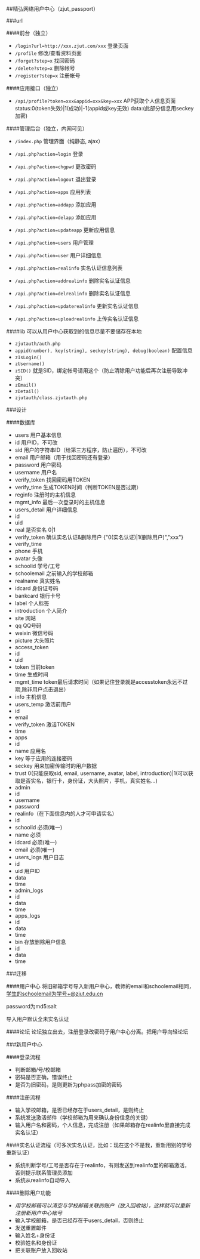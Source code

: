 ##精弘网络用户中心（zjut_passport）

###url

####前台（独立）
* `/login?url=http://xxx.zjut.com/xxx` 登录页面
* `/profile` 修改/查看资料页面
* `/forget?step=x` 找回密码
* `/delete?step=x` 删除帐号
* `/register?step=x` 注册帐号

####应用接口（独立）
* `/api/profile?token=xxx&appid=xxx&key=xxx` APP获取个人信息页面 status:0(token失效)|1(成功)|-1(appid或key无效) data:(此部分信息用seckey加密)

####管理后台（独立，内网可见）
* `/index.php` 管理界面（纯静态, ajax）
* `/api.php?action=login` 登录
* `/api.php?action=chgpwd` 更改密码
* `/api.php?action=logout` 退出登录
* `/api.php?action=apps` 应用列表
* `/api.php?action=addapp` 添加应用
* `/api.php?action=delapp` 添加应用
* `/api.php?action=updateapp` 更新应用信息

* `/api.php?action=users` 用户管理
* `/api.php?action=user` 用户详细信息
* `/api.php?action=realinfo` 实名认证信息列表
* `/api.php?action=addrealinfo` 删除实名认证信息
* `/api.php?action=delrealinfo` 删除实名认证信息
* `/api.php?action=updaterealinfo` 更新实名认证信息
* `/api.php?action=uploadrealinfo` 上传实名认证信息

####lib
可以从用户中心获取到的信息尽量不要储存在本地
* `zjutauth/auth.php`
 * `appid(number), key(string), seckey(string), debug(boolean)` 配置信息
 * `zIsLogin()`
 * `zUsername()`
 * `zSID()` 就是SID，绑定帐号请用这个（防止清除用户功能后再次注册导致冲突）
 * `zEmail()`
 * `zDetail()`
* `zjutauth/class.zjutauth.php`

###设计

####数据库
* users 用户基本信息
 * id 用户ID，不可改
 * sid 用户的字符串ID（给第三方程序，防止遍历），不可改
 * email 用户邮箱（用于找回密码还有登录）
 * password 用户密码
 * username 用户名
 * verify_token 找回密码用TOKEN
 * verify_time 生成TOKEN时间（判断TOKEN是否过期）
 * reginfo 注册时的主机信息
 * mgmt_info 最后一次登录时的主机信息
* users_detail 用户详细信息
 * id
 * uid
 * real 是否实名 0|1
 * verify_token 确认实名认证&删除用户 {"0(实名认证)|1(删除用户)","xxx"}
 * verify_time
 * phone 手机
 * avatar 头像
 * schoolid 学号/工号
 * schoolemail 之前输入的学校邮箱
 * realname 真实姓名
 * idcard 身份证号码
 * bankcard 银行卡号
 * label 个人标签
 * introduction 个人简介
 * site 网站
 * qq QQ号码
 * weixin 微信号码
 * picture 大头照片
* access_token
 * id
 * uid
 * token 当前token
 * time 生成时间
 * mgmt_time token最后请求时间（如果记住登录就是accesstoken永远不过期,除非用户点击退出）
 * info 主机信息
* users_temp 激活前用户
 * id
 * email
 * verify_token 激活TOKEN
 * time
* apps
 * id
 * name 应用名
 * key 等于应用的连接密码
 * seckey 用来加密传输时的用户数据
 * trust 0(只能获取sid, email, username, avatar, label, introduction)|1(可以获取是否实名，银行卡，身份证，大头照片，手机，真实姓名...) 
* admin
 * id
 * username
 * password
* realinfo（在下面信息内的人才可申请实名）
 * id
 * schoolid 必须(唯一)
 * name 必须
 * idcard 必须(唯一)
 * email 必须(唯一)
* users_logs 用户日志
 * id
 * uid 用户ID
 * data
 * time
* admin_logs
 * id
 * data
 * time
* apps_logs
 * id
 * data
 * time
* bin 存放删除用户信息
 * id
 * data
 * time

###迁移

####用户中心
将旧邮箱学号导入新用户中心，教师的email和schoolemail相同，学生的schoolemail为学号+@zjut.edu.cn

password为md5:salt

导入用户默认全未实名认证

####论坛
论坛独立出去，注册登录改密码于用户中心分离。把用户导向轻论坛

###新用户中心

####登录流程
* 判断邮箱/号/校邮箱
* 密码是否正确，错误终止
* 是否为旧密码，是则更新为phpass加密的密码

####注册流程
* 输入学校邮箱，是否已经存在于users_detail，是则终止
* 系统发送激活邮件（学校邮箱为用来确认身份信息的关键）
* 输入用户名和密码，个人信息，完成注册（如果邮箱存在realinfo里直接完成实名认证）

####实名认证流程（可多次实名认证，比如：现在这个不是我，重新用别的学号重新认证）
* 系统判断学号/工号是否存在于realinfo，有则发送到realinfo里的邮箱激活，否则提示联系管理员添加
* 系统从realinfo自动导入

####删除用户功能
* *用学校邮箱可以清空与学校邮箱关联的账户（放入回收站），这样就可以重新注册新用户中心帐号*
* 输入学校邮箱，是否已经存在于users_detail，否则终止
* 发送重置邮件
* 输入姓名+身份证
* 校验姓名和身份证
* 把关联账户放入回收站
